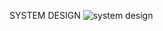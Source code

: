 SYSTEM DESIGN
![system design](https://github.com/user-attachments/assets/cabf7d12-6bed-4b92-8fb8-da1e78e0b287)
